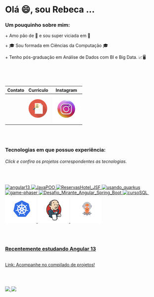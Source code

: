<h1> Olá 😄, sou Rebeca ... </h1>

<div>
  <h3> Um pouquinho sobre mim: </h3> 
  <p> + Amo pão de 🧀 e sou super viciada em 🍫</p>
  <p> + 🎓 Sou formada em Ciências da Computação 🎓</p>
  <p> + Tenho pós-graduação em Análise de Dados com BI e Big Data. 📈🖥️</p>
</div>

<br/>
<img src="https://media.giphy.com/media/LHZyixOnHwDDy/giphy.gif"   alt=""/>
<br/><br/>

| Contato     | Curriculo | Instagram
| ---      | ---       | ---
| <a href="https://www.linkedin.com/feed/"><img src="https://user-images.githubusercontent.com/33354360/177234456-a55e2ee0-1d8a-4e4c-96e8-43479e3c1479.png" height="80"  alt=""/></a> | <a href="https://github.com/acebeR/acebeR/blob/main/curriculo/Curriculo_Rebeca_Carvalhedo.pdf"><img src="https://github.com/acebeR/acebeR/blob/main/imgs/cv.png?raw=true" height="60"  alt="Curriculo_Rebeca_Carvalhedo.pdf"/></a>         | <a href="https://www.instagram.com/rebecadivina/"><img src="https://github.com/acebeR/acebeR/blob/main/imgs/instagram.webp" height="90"  alt="instagram.webp"/></a>|

<br/><br/>

<h3> Tecnologias em que possuo experiência: </h3>
<h6> Click e confira os projetos correspondentes as tecnologias. </h6>
<br/><br/>
<a href="https://github.com/acebeR/angular13">
<img src="https://user-images.githubusercontent.com/33354360/177233303-07a8ecf2-9cc1-4a09-bebc-32436da2bbb4.png" height="90"  alt="angular13"/>
<a href="https://github.com/acebeR/JavaPOO">
<img src="https://user-images.githubusercontent.com/33354360/177233378-3234c517-fcf1-44f9-a65b-075a3dd656a7.png" height="90"  alt="JavaPOO"/>
<a href="https://github.com/acebeR/ReservasHotel_JSF">
<img src="https://user-images.githubusercontent.com/33354360/177233417-92a8a3ec-9366-498d-8d6a-c3ced35696e9.png" height="90"  alt="ReservasHotel_JSF"/>
<a href="https://github.com/acebeR/usando_quarkus">
<img src="https://user-images.githubusercontent.com/33354360/177233520-44515754-3a3f-49ce-b101-8b9e56f0aca9.png" height="90"  alt="usando_quarkus"/></a>
<a href="https://github.com/acebeR/game-phaser">
<img src="https://user-images.githubusercontent.com/33354360/177233456-72873a90-27b6-4daf-a0db-a676902f83bb.png" height="90"  alt="game-phaser"/>
<a href="https://github.com/acebeR/Desafio_Mirante_Angular_Spring_Boot">
<img src="https://user-images.githubusercontent.com/33354360/177233611-c73f54cf-ef77-49a9-8658-0c7dfc9429e3.png" height="90"  alt="Desafio_Mirante_Angular_Spring_Boot"/>
<a href="https://github.com/acebeR/cursoSQL">
<img src="https://user-images.githubusercontent.com/33354360/177233698-aeaab342-f9c2-4a70-ac1c-75b4861cd955.png" height="90"  alt="cursoSQL"/>
<img src="https://user-images.githubusercontent.com/33354360/177236817-442bc585-5ade-4ff1-adf7-8620b28feb02.png" height="90"  alt=""/>  
<img src="https://github.com/acebeR/acebeR/blob/main/imgs/kubernetes.png?raw=true" height="90"  alt=""/>
<img src="https://github.com/acebeR/acebeR/blob/main/imgs/jenkins.png?raw=true" height="90"  alt=""/>
<img src="https://github.com/acebeR/acebeR/blob/main/imgs/argo.png?raw=true" height="90"  alt=""/>


<br/><br/>

<h3> Recentemente estudando Angular 13 </h3> 
<img src="https://i.pinimg.com/originals/7f/ab/4b/7fab4b4d5c13c314de7c9c49b234ac98.gif" height="90"  alt=""/>    
<br/>
<a href="https://github.com/acebeR/angular13">Link: Acompanhe no compilado de projetos! </a>

<br/><br/>
<div>
<a href="https://github.com/acebeR">
<img height="180em" src="https://github-readme-stats.vercel.app/api/top-langs/?username=acebeR&layout=compact&langs_count=7&theme=dracula"/>
<img height="180em" src="https://github-readme-stats.vercel.app/api?username=acebeR&show_icons=true&theme=dracula&include_all_commits=true&count_private=true"/>
</div>


